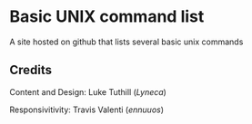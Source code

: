 # Basic UNIX command list
A site hosted on github that lists several basic unix commands

## Credits
Content and Design: Luke Tuthill (_Lyneca_)

Responsivitivity: Travis Valenti (_ennuuos_)
